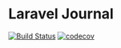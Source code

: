 # Laravel Journal

[![Build Status](https://travis-ci.org/scrnhq/laravel-journal.svg?branch=master)](https://travis-ci.org/scrnhq/laravel-journal)
[![codecov](https://codecov.io/gh/scrnhq/laravel-journal/branch/master/graph/badge.svg)](https://codecov.io/gh/scrnhq/laravel-journal)
